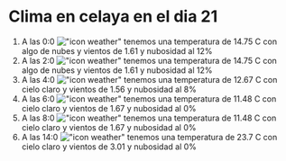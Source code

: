# Clima en celaya en el dia 21

1. A las 0:0 !["icon weather"](http://openweathermap.org/img/w/02n.png) tenemos una temperatura de 14.75 C con algo de nubes y  vientos de 1.61 y nubosidad al 12%
1. A las 2:0 !["icon weather"](http://openweathermap.org/img/w/02n.png) tenemos una temperatura de 14.75 C con algo de nubes y  vientos de 1.61 y nubosidad al 12%
1. A las 4:0 !["icon weather"](http://openweathermap.org/img/w/02n.png) tenemos una temperatura de 12.67 C con cielo claro y  vientos de 1.56 y nubosidad al 8%
1. A las 6:0 !["icon weather"](http://openweathermap.org/img/w/01n.png) tenemos una temperatura de 11.48 C con cielo claro y  vientos de 1.67 y nubosidad al 0%
1. A las 8:0 !["icon weather"](http://openweathermap.org/img/w/01d.png) tenemos una temperatura de 11.48 C con cielo claro y  vientos de 1.67 y nubosidad al 0%
1. A las 14:0 !["icon weather"](http://openweathermap.org/img/w/01d.png) tenemos una temperatura de 23.7 C con cielo claro y  vientos de 3.01 y nubosidad al 0%
